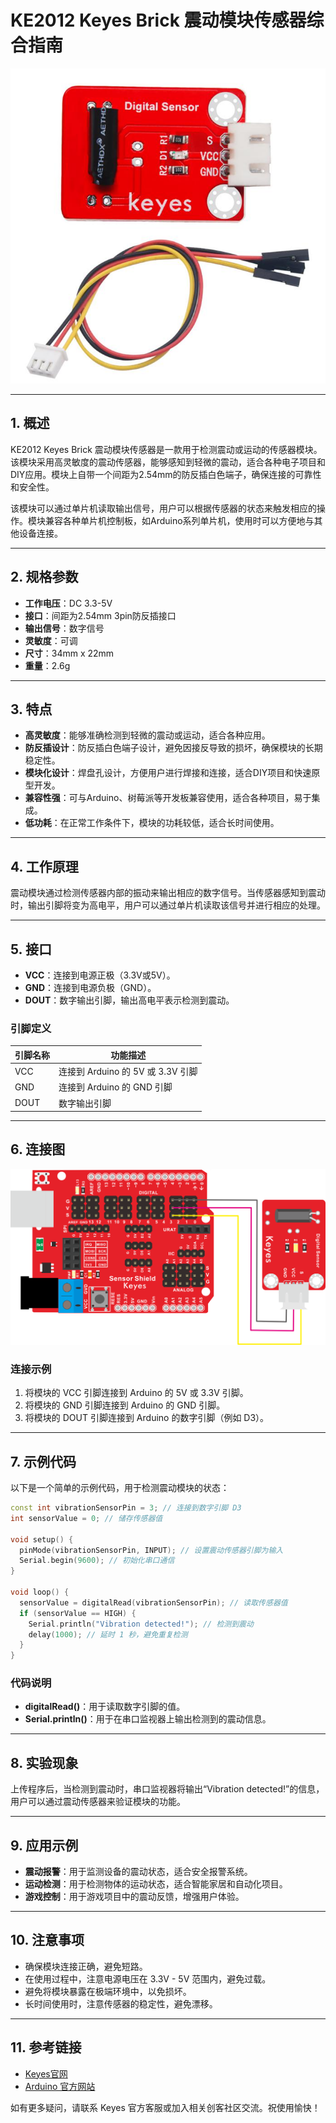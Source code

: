 # KE2012 Keyes Brick 震动模块传感器综合指南

![image-20250317151556394](media/image-20250317151556394.png)

---

## 1. 概述
KE2012 Keyes Brick 震动模块传感器是一款用于检测震动或运动的传感器模块。该模块采用高灵敏度的震动传感器，能够感知到轻微的震动，适合各种电子项目和DIY应用。模块上自带一个间距为2.54mm的防反插白色端子，确保连接的可靠性和安全性。

该模块可以通过单片机读取输出信号，用户可以根据传感器的状态来触发相应的操作。模块兼容各种单片机控制板，如Arduino系列单片机，使用时可以方便地与其他设备连接。

---

## 2. 规格参数
- **工作电压**：DC 3.3-5V  
- **接口**：间距为2.54mm 3pin防反插接口  
- **输出信号**：数字信号  
- **灵敏度**：可调  
- **尺寸**：34mm x 22mm   
- **重量**：2.6g  

---

## 3. 特点
- **高灵敏度**：能够准确检测到轻微的震动或运动，适合各种应用。
- **防反插设计**：防反插白色端子设计，避免因接反导致的损坏，确保模块的长期稳定性。
- **模块化设计**：焊盘孔设计，方便用户进行焊接和连接，适合DIY项目和快速原型开发。
- **兼容性强**：可与Arduino、树莓派等开发板兼容使用，适合各种项目，易于集成。
- **低功耗**：在正常工作条件下，模块的功耗较低，适合长时间使用。

---

## 4. 工作原理
震动模块通过检测传感器内部的振动来输出相应的数字信号。当传感器感知到震动时，输出引脚将变为高电平，用户可以通过单片机读取该信号并进行相应的处理。

---

## 5. 接口
- **VCC**：连接到电源正极（3.3V或5V）。
- **GND**：连接到电源负极（GND）。
- **DOUT**：数字输出引脚，输出高电平表示检测到震动。

### 引脚定义
| 引脚名称 | 功能描述                     |
|----------|------------------------------|
| VCC      | 连接到 Arduino 的 5V 或 3.3V 引脚   |
| GND      | 连接到 Arduino 的 GND 引脚  |
| DOUT     | 数字输出引脚                |

---

## 6. 连接图
![image-20250317151622834](media/image-20250317151622834.png)

### 连接示例
1. 将模块的 VCC 引脚连接到 Arduino 的 5V 或 3.3V 引脚。
2. 将模块的 GND 引脚连接到 Arduino 的 GND 引脚。
3. 将模块的 DOUT 引脚连接到 Arduino 的数字引脚（例如 D3）。

---

## 7. 示例代码
以下是一个简单的示例代码，用于检测震动模块的状态：
```cpp
const int vibrationSensorPin = 3; // 连接到数字引脚 D3
int sensorValue = 0; // 储存传感器值

void setup() {
  pinMode(vibrationSensorPin, INPUT); // 设置震动传感器引脚为输入
  Serial.begin(9600); // 初始化串口通信
}

void loop() {
  sensorValue = digitalRead(vibrationSensorPin); // 读取传感器值
  if (sensorValue == HIGH) {
    Serial.println("Vibration detected!"); // 检测到震动
    delay(1000); // 延时 1 秒，避免重复检测
  }
}
```

### 代码说明
- **digitalRead()**：用于读取数字引脚的值。
- **Serial.println()**：用于在串口监视器上输出检测到的震动信息。

---

## 8. 实验现象
上传程序后，当检测到震动时，串口监视器将输出“Vibration detected!”的信息，用户可以通过震动传感器来验证模块的功能。

---

## 9. 应用示例
- **震动报警**：用于监测设备的震动状态，适合安全报警系统。
- **运动检测**：用于检测物体的运动状态，适合智能家居和自动化项目。
- **游戏控制**：用于游戏项目中的震动反馈，增强用户体验。

---

## 10. 注意事项
- 确保模块连接正确，避免短路。
- 在使用过程中，注意电源电压在 3.3V - 5V 范围内，避免过载。
- 避免将模块暴露在极端环境中，以免损坏。
- 长时间使用时，注意传感器的稳定性，避免漂移。

---

## 11. 参考链接
- [Keyes官网](http://www.keyes-robot.com/)
- [Arduino 官方网站](https://www.arduino.cc)  

如有更多疑问，请联系 Keyes 官方客服或加入相关创客社区交流。祝使用愉快！
